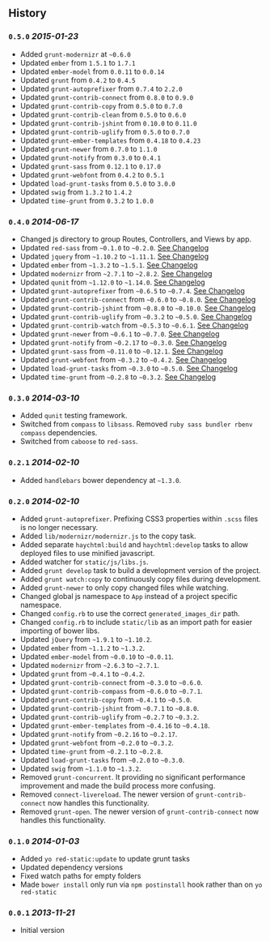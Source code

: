 ## History

### `0.5.0` _2015-01-23_

* Added `grunt-modernizr` at `~0.6.0`
* Updated `ember` from `1.5.1` to `1.7.1`
* Updated `ember-model` from `0.0.11` to `0.0.14`
* Updated `grunt` from `0.4.2` to `0.4.5`
* Updated `grunt-autoprefixer` from `0.7.4` to `2.2.0`
* Updated `grunt-contrib-connect` from `0.8.0` to `0.9.0`
* Updated `grunt-contrib-copy` from `0.5.0` to `0.7.0`
* Updated `grunt-contrib-clean` from `0.5.0` to `0.6.0`
* Updated `grunt-contrib-jshint` from `0.10.0` to `0.11.0`
* Updated `grunt-contrib-uglify` from `0.5.0` to `0.7.0`
* Updated `grunt-ember-templates` from `0.4.18` to `0.4.23`
* Updated `grunt-newer` from `0.7.0` to `1.1.0`
* Updated `grunt-notify` from `0.3.0` to `0.4.1`
* Updated `grunt-sass` from `0.12.1` to `0.17.0`
* Updated `grunt-webfont` from `0.4.2` to `0.5.1`
* Updated `load-grunt-tasks` from `0.5.0` to `3.0.0`
* Updated `swig` from `1.3.2` to `1.4.2`
* Updated `time-grunt` from `0.3.2` to `1.0.0`

### `0.4.0` _2014-06-17_

* Changed js directory to group Routes, Controllers, and Views by app.
* Updated `red-sass` from `~0.1.0` to `~0.2.0`. [See Changelog](https://github.com/ff0000/red-sass/blob/master/changelog.md)
* Updated `jquery` from `~1.10.2` to `~1.11.1`. [See Changelog](http://blog.jquery.com/2014/05/01/jquery-1-11-1-and-2-1-1-released/)
* Updated `ember` from `~1.3.2` to `~1.5.1`. [See Changelog](http://emberjs.com/blog/2014/03/30/ember-1-5-0-and-ember-1-6-beta-released.html)
* Updated `modernizr` from `~2.7.1` to `~2.8.2`. [See Changelog](https://github.com/Modernizr/Modernizr/compare/v2.7.1...v2.8.2)
* Updated `qunit` from `~1.12.0` to `~1.14.0`. [See Changelog](https://github.com/jquery/qunit/blob/master/History.md)
* Updated `grunt-autoprefixer` from `~0.6.5` to `~0.7.4`. [See Changelog](https://github.com/nDmitry/grunt-autoprefixer/blob/master/CHANGELOG)
* Updated `grunt-contrib-connect` from `~0.6.0` to `~0.8.0`. [See Changelog](https://github.com/gruntjs/grunt-contrib-connect/blob/master/CHANGELOG)
* Updated `grunt-contrib-jshint` from `~0.8.0` to `~0.10.0`. [See Changelog](https://github.com/gruntjs/grunt-contrib-jshint/blob/master/CHANGELOG)
* Updated `grunt-contrib-uglify` from `~0.3.2` to `~0.5.0`. [See Changelog](https://github.com/gruntjs/grunt-contrib-uglify/blob/master/CHANGELOG)
* Updated `grunt-contrib-watch` from `~0.5.3` to `~0.6.1`. [See Changelog](https://github.com/gruntjs/grunt-contrib-watch/blob/master/CHANGELOG)
* Updated `grunt-newer` from `~0.6.1` to `~0.7.0`. [See Changelog](https://github.com/tschaub/grunt-newer/blob/master/changelog.md)
* Updated `grunt-notify` from `~0.2.17` to `~0.3.0`. [See Changelog](https://github.com/dylang/grunt-notify/blob/master/CHANGELOG.md)
* Updated `grunt-sass` from `~0.11.0` to `~0.12.1`. [See Changelog](https://github.com/sindresorhus/grunt-sass/compare/v0.11.0...v0.12.0)
* Updated `grunt-webfont` from `~0.3.2` to `~0.4.2`. [See Changelog](https://github.com/sapegin/grunt-webfont/blob/master/Changelog.md)
* Updated `load-grunt-tasks` from `~0.3.0` to `~0.5.0`. [See Changelog](https://github.com/sindresorhus/load-grunt-tasks/compare/v0.3.0...v0.5.0)
* Updated `time-grunt` from `~0.2.8` to `~0.3.2`. [See Changelog](https://github.com/sindresorhus/time-grunt/compare/v0.2.8...v0.3.2)

### `0.3.0` _2014-03-10_

* Added `qunit` testing framework.
* Switched from `compass` to `libsass`. Removed `ruby sass bundler rbenv compass` dependencies.
* Switched from `caboose` to `red-sass`.

### `0.2.1` _2014-02-10_

* Added `handlebars` bower dependency at `~1.3.0`.

### `0.2.0` _2014-02-10_

* Added `grunt-autoprefixer`. Prefixing CSS3 properties within `.scss` files is no longer necessary.
* Added `lib/modernizr/modernizr.js` to the copy task.
* Added separate `haychtml:build` and `haychtml:develop` tasks to allow deployed files to use minified javascript.
* Added watcher for `static/js/libs.js`.
* Added `grunt develop` task to build a development version of the project.
* Added `grunt watch:copy` to continuously copy files during development.
* Added `grunt-newer` to only copy changed files while watching.
* Changed global js namespace to `App` instead of a project specific namespace.
* Changed `config.rb` to use the correct `generated_images_dir` path.
* Changed `config.rb` to include `static/lib` as an import path for easier importing of bower libs.
* Updated `jQuery` from `~1.9.1` to `~1.10.2`.
* Updated `ember` from `~1.1.2` to `~1.3.2`.
* Updated `ember-model` from `~0.0.10` to `~0.0.11`.
* Updated `modernizr` from `~2.6.3` to `~2.7.1`.
* Updated `grunt` from `~0.4.1` to `~0.4.2`.
* Updated `grunt-contrib-connect` from `~0.3.0` to `~0.6.0`.
* Updated `grunt-contrib-compass` from `~0.6.0` to `~0.7.1`.
* Updated `grunt-contrib-copy` from `~0.4.1` to `~0.5.0`.
* Updated `grunt-contrib-jshint` from `~0.7.1` to `~0.8.0`.
* Updated `grunt-contrib-uglify` from `~0.2.7` to `~0.3.2`.
* Updated `grunt-ember-templates` from `~0.4.16` to `~0.4.18`.
* Updated `grunt-notify` from `~0.2.16` to `~0.2.17`.
* Updated `grunt-webfont` from `~0.2.0` to `~0.3.2`.
* Updated `time-grunt` from `~0.2.1` to `~0.2.8`.
* Updated `load-grunt-tasks` from `~0.2.0` to `~0.3.0`.
* Updated `swig` from `~1.1.0` to `~1.3.2`.
* Removed `grunt-concurrent`. It providing no significant performance improvement and made the build process more confusing.
* Removed `connect-livereload`. The newer version of `grunt-contrib-connect` now handles this functionality.
* Removed `grunt-open`. The newer version of `grunt-contrib-connect` now handles this functionality.

### `0.1.0` _2014-01-03_

* Added `yo red-static:update` to update grunt tasks
* Updated dependency versions
* Fixed watch paths for empty folders
* Made `bower install` only run via `npm postinstall` hook rather than on `yo red-static`

### `0.0.1` _2013-11-21_

* Initial version
